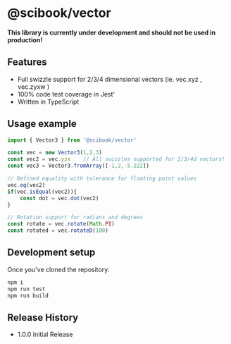 # @scibook/vector
**This library is currently under development and should not be used in production!** 

## Features
* Full swizzle support for 2/3/4 dimensional vectors (ie. vec.xyz , vec.zyxw )
* 100% code test coverage in Jest'
* Written in TypeScript

## Usage example
```ts
import { Vector3 } from '@scibook/vector'

const vec = new Vector3(1,2,3)
const vec2 = vec.yzx    // All swizzles supported for 2/3/4d vectors!
const vec3 = Vector3.fromArray([-1,2,-5.222])

// Defined equality with tolerance for floating point values
vec.eq(vec2)
if(vec.isEqual(vec2)){
	const dot = vec.dot(vec2)
}

// Rotation support for radians and degrees
const rotate = vec.rotate(Math.PI)
const rotated = vec.rotateD(180)
```
## Development setup

Once you've cloned the repository:

```sh
npm i
npm run test
npm run build
```

## Release History

* 1.0.0 Initial Release